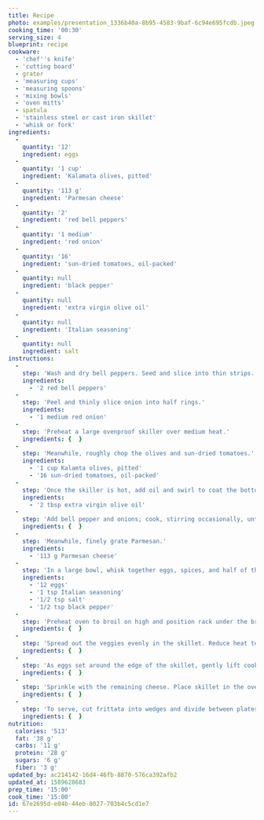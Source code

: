 ```yaml
---
title: Recipe
photo: examples/presentation_1336b40a-8b95-4583-9baf-6c94e695fcdb.jpeg
cooking_time: '00:30'
serving_size: 4
blueprint: recipe
cookware:
  - 'chef''s knife'
  - 'cutting board'
  - grater
  - 'measuring cups'
  - 'measuring spoons'
  - 'mixing bowls'
  - 'oven mitts'
  - spatula
  - 'stainless steel or cast iron skillet'
  - 'whisk or fork'
ingredients:
  -
    quantity: '12'
    ingredient: eggs
  -
    quantity: '1 cup'
    ingredient: 'Kalamata olives, pitted'
  -
    quantity: '113 g'
    ingredient: 'Parmesan cheese'
  -
    quantity: '2'
    ingredient: 'red bell peppers'
  -
    quantity: '1 medium'
    ingredient: 'red onion'
  -
    quantity: '16'
    ingredient: 'sun-dried tomatoes, oil-packed'
  -
    quantity: null
    ingredient: 'black pepper'
  -
    quantity: null
    ingredient: 'extra virgin olive oil'
  -
    quantity: null
    ingredient: 'Italian seasoning'
  -
    quantity: null
    ingredient: salt
instructions:
  -
    step: 'Wash and dry bell peppers. Seed and slice into thin strips.'
    ingredients:
      - '2 red bell peppers'
  -
    step: 'Peel and thinly slice onion into half rings.'
    ingredients:
      - '1 medium red onion'
  -
    step: 'Preheat a large ovenproof skiller over medium heat.'
    ingredients: {  }
  -
    step: 'Meanwhile, roughly chop the olives and sun-dried tomatoes.'
    ingredients:
      - '1 cup Kalamta olives, pitted'
      - '16 sun-dried tomatoes, oil-packed'
  -
    step: 'Once the skiller is hot, add oil and swirl to coat the bottom.'
    ingredients:
      - '2 tbsp extra virgin olive oil'
  -
    step: 'Add bell pepper and onions; cook, stirring occasionally, until vegetables are softened, about 5 minutes. Add olives and sun-dried tomatoes; stir to combine.'
    ingredients: {  }
  -
    step: 'Meanwhile, finely grate Parmesan.'
    ingredients:
      - '113 g Parmesan cheese'
  -
    step: 'In a large bowl, whisk together eggs, spices, and half of the cheese.'
    ingredients:
      - '12 eggs'
      - '1 tsp Italian seasoning'
      - '1/2 tsp salt'
      - '1/2 tsp black pepper'
  -
    step: 'Preheat oven to broil on high and position rack under the broiler.'
    ingredients: {  }
  -
    step: 'Spread out the veggies evenly in the skillet. Reduce heat to medium-low and pour in the egg mixture.'
    ingredients: {  }
  -
    step: 'As eggs set around the edge of the skillet, gently lift cooked portions with a spatula to allow uncooked egg to flow underneath. Cook until bottom and sides are firm but the top is still runny, 5-7 minutes.'
    ingredients: {  }
  -
    step: 'Sprinkle with the remaining cheese. Place skillet in the oven and broil until the top is set, 2-3 minutes.'
    ingredients: {  }
  -
    step: 'To serve, cut frittata into wedges and divide between plates. Enjoy!'
    ingredients: {  }
nutrition:
  calories: '513'
  fat: '38 g'
  carbs: '11 g'
  protein: '28 g'
  sugars: '6 g'
  fiber: '3 g'
updated_by: ac214142-16d4-46fb-8870-576ca392afb2
updated_at: 1589628683
prep_time: '15:00'
cook_time: '15:00'
id: 67e2695d-e04b-44eb-8027-703b4c5cd1e7
---
```

